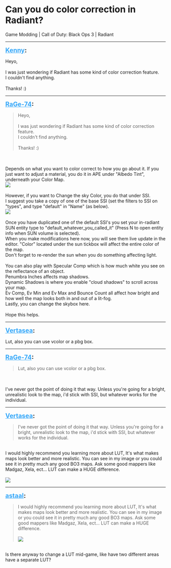 # Can you do color correction in Radiant?
Game Modding | Call of Duty: Black Ops 3 | Radiant

---
<strong style="font-size: 1.4em;"><span style="text-decoration: underline;text-decoration-color: #34a7f9;"><span style="color:#34a7f9;">Kenny</span></span>:</strong>

<p>Heyo,<br /><br />I was just wondering if Radiant has some kind of color correction feature.<br />I couldn&#39;t find anything.<br /><br />Thanks! :)</p>

---
<strong style="font-size: 1.4em;"><span style="text-decoration: underline;text-decoration-color: #34a7f9;"><span style="color:#34a7f9;">RaGe-74</span></span>:</strong>

<p><blockquote>Heyo,<br /><br />I was just wondering if Radiant has some kind of color correction feature.<br />I couldn&#39;t find anything.<br /><br />Thanks! :)<br /></blockquote><br /><br />Depends on what you want to color correct to how you go about it. If you just want to adjust a material, you do it in APE under &quot;Albedo Tint&quot;, underneath your Color Map.<br /><img style="max-width: 500px;" src="{{ '/wiki/threads/assets/a.619.png' | relative_url }}"><br /><br />However, if you want to Change the sky Color, you do that under SSI.<br />I suggest you take a copy of one of the base SSI (set the filters to SSI on &quot;types&quot;, and type &quot;default&quot; in &quot;Name&quot; (as below).<br /><img style="max-width: 500px;" src="{{ '/wiki/threads/assets/a.621.png' | relative_url }}"><br /><br />Once you have duplicated one of the default SSI&#39;s you set your in-radiant SUN entity type to &quot;default_whatever_you_called_it&quot; (Press N to open entity info when SUN volume is selected).<br />When you make modifications here now, you will see them live update in the editor. &quot;Color&quot; located under the sun tickbox will affect the entire color of the map.<br />Don&#39;t forget to re-render the sun when you do something affecting light.<br /><br />You can also play with Specular Comp which is how much white you see on the reflectance of an object.<br />Penumbra Inches affects map shadows.<br />Dynamic Shadows is where you enable &quot;cloud shadows&quot; to scroll across your map.<br />Ev Comp, Ev Min and Ev Max and Bounce Count all affect how bright and how well the map looks both in and out of a lit-fog.<br />Lastly, you can change the skybox here.<br /><br />Hope this helps.</p>

---
<strong style="font-size: 1.4em;"><span style="text-decoration: underline;text-decoration-color: #34a7f9;"><span style="color:#34a7f9;">Vertasea</span></span>:</strong>

<p>Lut, also you can use vcolor or a pbg box.</p>

---
<strong style="font-size: 1.4em;"><span style="text-decoration: underline;text-decoration-color: #34a7f9;"><span style="color:#34a7f9;">RaGe-74</span></span>:</strong>

<p><blockquote>Lut, also you can use vcolor or a pbg box.<br /></blockquote><br /><br />I&#39;ve never got the point of doing it that way. Unless you&#39;re going for a bright, unrealistic look to the map, i&#39;d stick with SSI, but whatever works for the individual.</p>

---
<strong style="font-size: 1.4em;"><span style="text-decoration: underline;text-decoration-color: #34a7f9;"><span style="color:#34a7f9;">Vertasea</span></span>:</strong>

<p><blockquote>I&#39;ve never got the point of doing it that way. Unless you&#39;re going for a bright, unrealistic look to the map, i&#39;d stick with SSI, but whatever works for the individual.<br /></blockquote><br />I would highly recommend you learning more about LUT,  It&#39;s what makes maps look better and more realistic. You can see in my image or you could see it in pretty much any good BO3 maps. Ask some good mappers like Madgaz, Xela, ect... LUT can make a HUGE difference.<br /><br /><img style="max-width: 500px;" src="{{ '/wiki/threads/assets/a.631.jpg' | relative_url }}"></p>

---
<strong style="font-size: 1.4em;"><span style="text-decoration: underline;text-decoration-color: #34a7f9;"><span style="color:#34a7f9;">astaal</span></span>:</strong>

<p><blockquote>I would highly recommend you learning more about LUT,  It&#39;s what makes maps look better and more realistic. You can see in my image or you could see it in pretty much any good BO3 maps. Ask some good mappers like Madgaz, Xela, ect... LUT can make a HUGE difference.<br /><br /><img style="max-width: 500px;" src="{{ '/wiki/threads/assets/a.631.jpg' | relative_url }}"><br /></blockquote><br />Is there anyway to change a LUT mid-game, like have two different areas have a separate LUT?</p>
